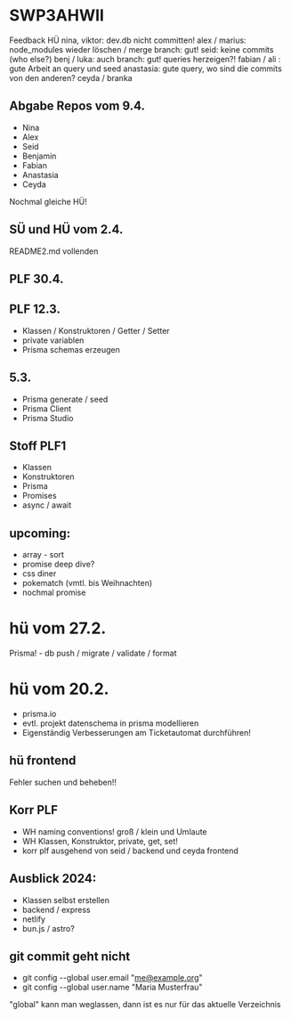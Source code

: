 # SWP3AHWII

Feedback HÜ
nina, viktor: dev.db nicht committen!
alex / marius: node_modules wieder löschen / merge branch: gut!
seid: keine commits (who else?)
benj / luka: auch branch: gut! queries herzeigen?!
fabian / ali : gute Arbeit an query und seed
anastasia: gute query, wo sind die commits von den anderen?
ceyda / branka


## Abgabe Repos vom 9.4.

-   Nina
-   Alex
-   Seid
-   Benjamin
-   Fabian
-   Anastasia
-   Ceyda

Nochmal gleiche HÜ!

## SÜ und HÜ vom 2.4.

README2.md vollenden

## PLF 30.4.

## PLF 12.3.

-   Klassen / Konstruktoren / Getter / Setter
-   private variablen
-   Prisma schemas erzeugen

## 5.3.

-   Prisma generate / seed
-   Prisma Client
-   Prisma Studio

## Stoff PLF1

-   Klassen
-   Konstruktoren
-   Prisma
-   Promises
-   async / await

## upcoming:

-   array - sort
-   promise deep dive?
-   css diner
-   pokematch (vmtl. bis Weihnachten)
-   nochmal promise

# hü vom 27.2.

Prisma! - db push / migrate / validate / format

# hü vom 20.2.

-   prisma.io
-   evtl. projekt datenschema in prisma modellieren
-   Eigenständig Verbesserungen am Ticketautomat durchführen!

## hü frontend

Fehler suchen und beheben!!

## Korr PLF

-   WH naming conventions! groß / klein und Umlaute
-   WH Klassen, Konstruktor, private, get, set!
-   korr plf ausgehend von seid / backend und ceyda frontend

## Ausblick 2024:

-   Klassen selbst erstellen
-   backend / express
-   netlify
-   bun.js / astro?

## git commit geht nicht

-   git config --global user.email "me@example.org"
-   git config --global user.name "Maria Musterfrau"

"global" kann man weglassen, dann ist es nur für das aktuelle Verzeichnis
